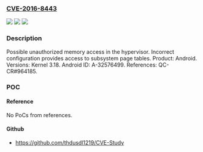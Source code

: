 ### [CVE-2016-8443](https://cve.mitre.org/cgi-bin/cvename.cgi?name=CVE-2016-8443)
![](https://img.shields.io/static/v1?label=Product&message=Android&color=blue)
![](https://img.shields.io/static/v1?label=Version&message=n%2Fa&color=blue)
![](https://img.shields.io/static/v1?label=Vulnerability&message=Memory%20Access&color=brighgreen)

### Description

Possible unauthorized memory access in the hypervisor. Incorrect configuration provides access to subsystem page tables. Product: Android. Versions: Kernel 3.18. Android ID: A-32576499. References: QC-CR#964185.

### POC

#### Reference
No PoCs from references.

#### Github
- https://github.com/thdusdl1219/CVE-Study


